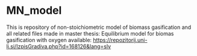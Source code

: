 # MN_model

This is repository of non-stoichiometric model of biomass gasification and all related files made in master thesis:
Equilibrium model for biomas gasification with oxygen
available: https://repozitorij.uni-lj.si/IzpisGradiva.php?id=168126&lang=slv
